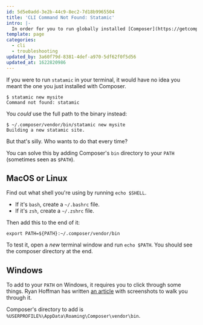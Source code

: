 ```yaml
---
id: 5d5e0add-3e2b-44c9-8ec2-7d18b9965504
title: 'CLI Command Not Found: Statamic'
intro: |-
  In order for you to run globally installed [Composer](https://getcomposer.org) binaries, (like our `statamic` installer) you'll need to tell your computer where it's located.
template: page
categories:
  - cli
  - troubleshooting
updated_by: 3a60f79d-8381-4def-a970-5df62f0f5d56
updated_at: 1622820986
---
```

If you were to run `statamic` in your terminal, it would have no idea you meant the one you just installed with Composer.

``` shell
$ statamic new mysite
Command not found: statamic
```

You _could_ use the full path to the binary instead:

``` shell
$ ~/.composer/vendor/bin/statamic new mysite
Building a new statamic site.
```

But that's silly. Who wants to do that every time?

You can solve this by adding Composer's `bin` directory to your `PATH` (sometimes seen as `$PATH`).

## MacOS or Linux

Find out what shell you're using by running `echo $SHELL`.

- If it's `bash`, create a `~/.bashrc` file.
- If it's `zsh`, create a `~/.zshrc` file.

Then add this to the end of it:

``` shell
export PATH=${PATH}:~/.composer/vendor/bin
```

To test it, open a _new_ terminal window and run `echo $PATH`. You should see the composer directory at the end.

## Windows

To add to your `PATH` on Windows, it requires you to click through some things. Ryan Hoffman has written [an article](https://www.architectryan.com/2018/03/17/add-to-the-path-on-windows-10/) with screenshots to walk you through it.

Composer's directory to add is `%USERPROFILE%\AppData\Roaming\Composer\vendor\bin`.
